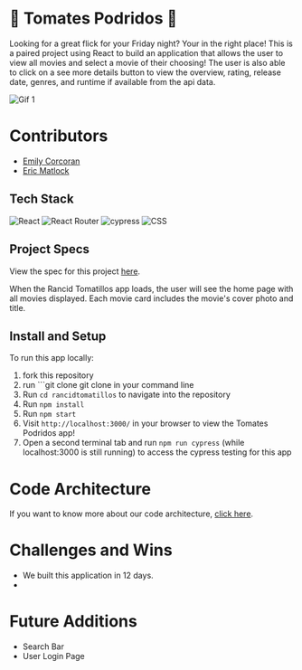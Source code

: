 # 🍅 Tomates Podridos 🍅 

Looking for a great flick for your Friday night? Your in the right place! This is a paired project using React to build an application that allows the user to view all movies and select a movie of their choosing! The user is also able to click on a see more details button to view the overview, rating, release date, genres, and runtime if available from the api data.

![Gif 1]()

# Contributors
- [Emily Corcoran](https://github.com/Emily-Cathleen)
- [Eric Matlock](https://github.com/ermatlock)

## Tech Stack

![React](https://img.shields.io/badge/react-%2320232a.svg?style=for-the-badge&logo=react&logoColor=%2361DAFB)
![React Router](https://img.shields.io/badge/React_Router-CA4245?style=for-the-badge&logo=react-router&logoColor=white)
![cypress](https://img.shields.io/badge/-cypress-%23E5E5E5?style=for-the-badge&logo=cypress&logoColor=058a5e)
![CSS](https://img.shields.io/badge/CSS3-1572B6?style=for-the-badge&logo=css3&logoColor=white)


## Project Specs

View the spec for this project [here](https://frontend.turing.edu/projects/module-3/rancid-tomatillos-v3.html).

When the Rancid Tomatillos app loads, the user will see the home page with all movies displayed. Each movie card includes the movie's cover photo and title.


## Install and Setup

To run this app locally:

1. fork this repository
2. run ```git clone git clone  in your command line
3. Run ```cd rancidtomatillos``` to navigate into the repository
4. Run ```npm install```
5. Run ```npm start```
6. Visit ```http://localhost:3000/``` in your browser to view the Tomates Podridos app!
7. Open a second terminal tab and run ```npm run cypress``` (while localhost:3000 is still running) to access the cypress testing for this app
   
# Code Architecture 
If you want to know more about our code architecture, [click here](https://gist.github.com/Emily-Cathleen/b812371146d2aac11da256a47dc2131d).

# Challenges and Wins
- We built this application in 12 days. 
- 

# Future Additions
- Search Bar
- User Login Page
